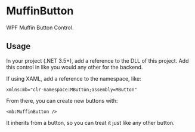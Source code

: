 # MuffinButton
WPF Muffin Button Control.

## Usage
In your project (.NET 3.5+), add a reference to the DLL of this project. Add this control in like you would any other for the backend.

If using XAML, add a reference to the namespace, like:

`xmlns:mb="clr-namespace:MButton;assembly=MButton"`

From there, you can create new buttons with:

`<mb:MuffinButton />`

It inherits from a button, so you can treat it just like any other button.
